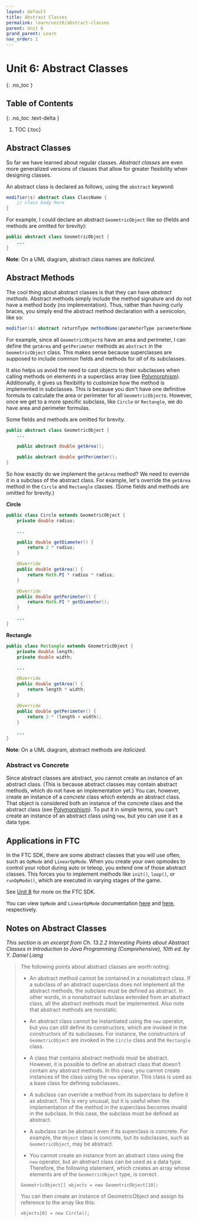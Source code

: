 ```yaml
---
layout: default
title: Abstract Classes
permalink: learn/unit6/abstract-classes
parent: Unit 6
grand_parent: Learn
nav_order: 1
---
```


<!-- prettier-ignore-start -->

# Unit 6: Abstract Classes
{: .no_toc }

## Table of Contents
{: .no_toc .text-delta }

1. TOC
{:toc}

<!-- prettier-ignore-end -->

## Abstract Classes

So far we have learned about regular classes. _Abstract classes_ are even more
generalized versions of classes that allow for greater flexibility when
designing classes.

An abstract class is declared as follows, using the `abstract` keyword:

```java
modifier(s) abstract class ClassName {
    // class body here
}
```

For example, I could declare an abstract `GeometricObject` like so (fields and
methods are omitted for brevity):

```java
public abstract class GeometricObject {
    ...
}
```

**Note**: On a UML diagram, abstract class names are _italicized_.

## Abstract Methods

The cool thing about abstract classes is that they can have _abstract methods_.
Abstract methods simply include the method signature and do not have a method
body (no implementation). Thus, rather than having curly braces, you simply end
the abstract method declaration with a semicolon, like so:

```java
modifier(s) abstract returnType methodName(parameterType parameterName, ...)
```

For example, since all `GeometricObject`s have an area and perimeter, I can
define the `getArea` and `getPerimeter` methods as `abstract` in the
`GeometricObject` class. This makes sense because superclasses are supposed to
include common fields and methods for _all_ of its subclasses.

It also helps us avoid the need to cast objects to their subclasses when calling
methods on elements in a superclass array (see
[Polymorphism](/learn-code/learn/unit5/polymorphism)). Additionally, it gives us
flexibility to customize how the method is implemented in subclasses. This is
because you don't have one definitive formula to calculate the area or perimeter
for all `GeometricObject`s. However, once we get to a more specific subclass,
like `Circle` or `Rectangle`, we do have area and perimeter formulas.

Some fields and methods are omitted for brevity.

```java
public abstract class GeometricObject {
    ...

    public abstract double getArea();

    public abstract double getPerimeter();
}
```

So how exactly do we implement the `getArea` method? We need to override it in a
subclass of the abstract class. For example, let's override the `getArea` method
in the `Circle` and `Rectangle` classes. (Some fields and methods are omitted
for brevity.)

**Circle**

```java
public class Circle extends GeometricObject {
    private double radius;

    ...

    public double getDiameter() {
        return 2 * radius;
    }

    @Override
    public double getArea() {
        return Math.PI * radius * radius;
    }

    @Override
    public double getPerimeter() {
        return Math.PI * getDiameter();
    }

    ...
}
```

**Rectangle**

```java
public class Rectangle extends GeometricObject {
    private double length;
    private double width;

    ...

    @Override
    public double getArea() {
        return length * width;
    }

    @Override
    public double getPerimeter() {
        return 2 * (length + width);
    }

    ...
}
```

**Note**: On a UML diagram, abstract methods are _italicized_.

### Abstract vs Concrete

Since abstract classes are abstract, you cannot create an instance of an
abstract class. (This is because abstract classes may contain abstract methods,
which do not have an implementation yet.) You can, however, create an instance
of a _concrete_ class which extends an abstract class. That object is considered
both an instance of the concrete class and the abstract class (see
[Polymorphism](/learn-code/learn/unit5/polymorphism)). To put it in simple
terms, you can't create an instance of an abstract class using `new`, but you
can use it as a data type.

## Applications in FTC

In the FTC SDK, there are some abstract classes that you will use often, such as
`OpMode` and `LinearOpMode`. When you create your own opmodes to control your
robot during auto or teleop, you extend one of those abstract classes. This
forces you to implement methods like `init()`, `loop()`, or `runOpMode()`, which
are executed in varying stages of the game.

See [Unit 8](/learn-code/learn/unit8) for more on the FTC SDK.

You can view `OpMode` and `LinearOpMode` documentation
[here](https://ftctechnh.github.io/ftc_app/doc/javadoc/com/qualcomm/robotcore/eventloop/opmode/OpMode.html)
and
[here](https://ftctechnh.github.io/ftc_app/doc/javadoc/com/qualcomm/robotcore/eventloop/opmode/LinearOpMode.html),
respectively.

## Notes on Abstract Classes

_This section is an excerpt from Ch. 13.2.2 Interesting Points about Abstract
Classes in Introduction to Java Programming (Comprehensive), 10th ed. by Y.
Daniel Liang_

> The following points about abstract classes are worth noting:
>
> -   An abstract method cannot be contained in a nonabstract class. If a
>     subclass of an abstract superclass does not implement all the abstract
>     methods, the subclass must be defined as abstract. In other words, in a
>     nonabstract subclass extended from an abstract class, all the abstract
>     methods must be implemented. Also note that abstract methods are
>     nonstatic.
>
> -   An abstract class cannot be instantiated using the `new` operator, but you
>     can still define its constructors, which are invoked in the constructors
>     of its subclasses. For instance, the constructors of `GeometricObject` are
>     invoked in the `Circle` class and the `Rectangle` class.
>
> -   A class that contains abstract methods must be abstract. However, it is
>     possible to define an abstract class that doesn’t contain any abstract
>     methods. In this case, you cannot create instances of the class using the
>     `new` operator. This class is used as a base class for defining
>     subclasses.
>
> -   A subclass can override a method from its superclass to define it as
>     abstract. This is very unusual, but it is useful when the implementation
>     of the method in the superclass becomes invalid in the subclass. In this
>     case, the subclass must be defined as abstract.
>
> -   A subclass can be abstract even if its superclass is concrete. For
>     example, the `Object` class is concrete, but its subclasses, such as
>     `GeometricObject`, may be abstract.
>
> -   You cannot create an instance from an abstract class using the `new`
>     operator, but an abstract class can be used as a data type. Therefore, the
>     following statement, which creates an array whose elements are of the
>     `GeometricObject` type, is correct.
>
> `GeometricObject[] objects = new GeometricObject[10];`
>
> You can then create an instance of GeometricObject and assign its reference to
> the array like this:
>
> `objects[0] = new Circle();`
